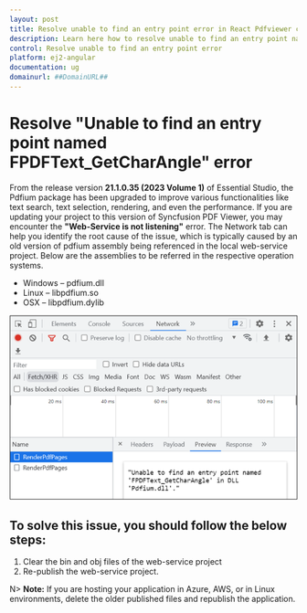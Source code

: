 ```yaml
---
layout: post
title: Resolve unable to find an entry point error in React Pdfviewer component | Syncfusion
description: Learn here how to resolve unable to find an entry point named error in Angular Pdfviewer component of Syncfusion Essential JS 2 and more.
control: Resolve unable to find an entry point error
platform: ej2-angular
documentation: ug
domainurl: ##DomainURL##
---
```


# Resolve "Unable to find an entry point named FPDFText_GetCharAngle" error

From the release version **21.1.0.35 (2023 Volume 1)** of Essential Studio, the Pdfium package has been upgraded to improve various functionalities like text search, text selection, rendering, and even the performance. If you are updating your project to this version of Syncfusion PDF Viewer, you may encounter the **"Web-Service is not listening"** error. The Network tab can help you identify the root cause of the issue, which is typically caused by an old version of pdfium assembly being referenced in the local web-service project. Below are the assemblies to be referred in the respective operation systems.

* Windows – pdfium.dll
* Linux – libpdfium.so
* OSX – libpdfium.dylib

![Error information in the Network tab](../../pdfviewer/images/ErrorinformationuintheNetworkTab.png)

## To solve this issue, you should follow the below steps:

1.	Clear the bin and obj files of the web-service project
2.	Re-publish the web-service project.


N> **Note:** If you are hosting your application in Azure, AWS, or in Linux environments, delete the older published files and republish the application.

